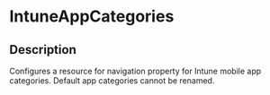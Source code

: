 
# IntuneAppCategories

## Description

Configures a resource for navigation property for Intune mobile app categories. Default app categories cannot be renamed.
